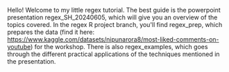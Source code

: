 Hello! Welcome to my little regex tutorial.
The best guide is the powerpoint presentation regex_SH_20240605, which will give you an overview of the topics covered.
In the regex R project branch, you'll find regex_prep, which prepares the data (find it here: https://www.kaggle.com/datasets/nipunarora8/most-liked-comments-on-youtube) for the workshop.
There is also regex_examples, which goes through the different practical applications of the techniques mentioned in the presentation.
